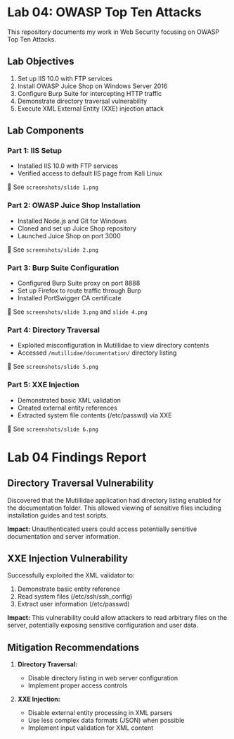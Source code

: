 # Lab 04: OWASP Top Ten Attacks

This repository documents my work in Web Security focusing on OWASP Top Ten Attacks.

## Lab Objectives
1. Set up IIS 10.0 with FTP services
2. Install OWASP Juice Shop on Windows Server 2016
3. Configure Burp Suite for intercepting HTTP traffic
4. Demonstrate directory traversal vulnerability
5. Execute XML External Entity (XXE) injection attack

## Lab Components

### Part 1: IIS Setup
- Installed IIS 10.0 with FTP services
- Verified access to default IIS page from Kali Linux

📸 See `screenshots/slide 1.png`

### Part 2: OWASP Juice Shop Installation
- Installed Node.js and Git for Windows
- Cloned and set up Juice Shop repository
- Launched Juice Shop on port 3000

📸 See `screenshots/slide 2.png`

### Part 3: Burp Suite Configuration
- Configured Burp Suite proxy on port 8888
- Set up Firefox to route traffic through Burp
- Installed PortSwigger CA certificate

📸 See `screenshots/slide 3.png` and `slide 4.png`

### Part 4: Directory Traversal
- Exploited misconfiguration in Mutillidae to view directory contents
- Accessed `/mutillidae/documentation/` directory listing

📸 See `screenshots/slide 5.png` 

### Part 5: XXE Injection
- Demonstrated basic XML validation
- Created external entity references
- Extracted system file contents (/etc/passwd) via XXE

📸 See `screenshots/slide 6.png`



# Lab 04 Findings Report

## Directory Traversal Vulnerability
Discovered that the Mutillidae application had directory listing enabled for the documentation folder. This allowed viewing of sensitive files including installation guides and test scripts.

**Impact:** Unauthenticated users could access potentially sensitive documentation and server information.

## XXE Injection Vulnerability
Successfully exploited the XML validator to:
1. Demonstrate basic entity reference
2. Read system files (/etc/ssh/ssh_config)
3. Extract user information (/etc/passwd)

**Impact:** This vulnerability could allow attackers to read arbitrary files on the server, potentially exposing sensitive configuration and user data.

## Mitigation Recommendations
1. **Directory Traversal:**
   - Disable directory listing in web server configuration
   - Implement proper access controls

2. **XXE Injection:**
   - Disable external entity processing in XML parsers
   - Use less complex data formats (JSON) when possible
   - Implement input validation for XML content

